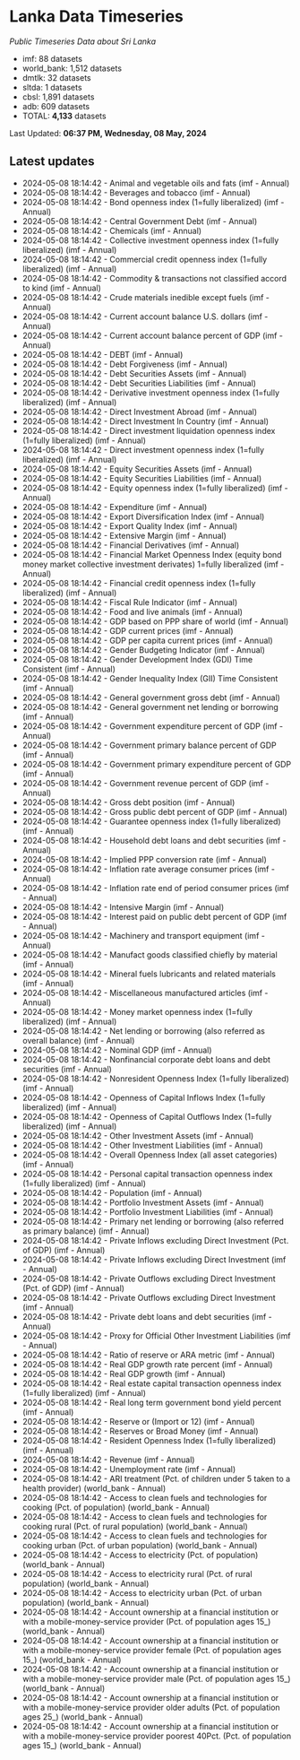# Lanka Data Timeseries
*Public Timeseries Data about Sri Lanka*

* imf: 88 datasets
* world_bank: 1,512 datasets
* dmtlk: 32 datasets
* sltda: 1 datasets
* cbsl: 1,891 datasets
* adb: 609 datasets
* TOTAL: **4,133** datasets

Last Updated: **06:37 PM, Wednesday, 08 May, 2024**

## Latest updates

* 2024-05-08 18:14:42 - Animal and vegetable oils and fats (imf - Annual)
* 2024-05-08 18:14:42 - Beverages and tobacco (imf - Annual)
* 2024-05-08 18:14:42 - Bond openness index (1=fully liberalized) (imf - Annual)
* 2024-05-08 18:14:42 - Central Government Debt (imf - Annual)
* 2024-05-08 18:14:42 - Chemicals (imf - Annual)
* 2024-05-08 18:14:42 - Collective investment openness index (1=fully liberalized) (imf - Annual)
* 2024-05-08 18:14:42 - Commercial credit openness index (1=fully liberalized) (imf - Annual)
* 2024-05-08 18:14:42 - Commodity & transactions not classified accord to kind (imf - Annual)
* 2024-05-08 18:14:42 - Crude materials inedible except fuels (imf - Annual)
* 2024-05-08 18:14:42 - Current account balance U.S. dollars (imf - Annual)
* 2024-05-08 18:14:42 - Current account balance percent of GDP (imf - Annual)
* 2024-05-08 18:14:42 - DEBT (imf - Annual)
* 2024-05-08 18:14:42 - Debt Forgiveness (imf - Annual)
* 2024-05-08 18:14:42 - Debt Securities Assets (imf - Annual)
* 2024-05-08 18:14:42 - Debt Securities Liabilities (imf - Annual)
* 2024-05-08 18:14:42 - Derivative investment openness index (1=fully liberalized) (imf - Annual)
* 2024-05-08 18:14:42 - Direct Investment Abroad (imf - Annual)
* 2024-05-08 18:14:42 - Direct Investment In Country (imf - Annual)
* 2024-05-08 18:14:42 - Direct investment liquidation openness index (1=fully liberalized) (imf - Annual)
* 2024-05-08 18:14:42 - Direct investment openness index (1=fully liberalized) (imf - Annual)
* 2024-05-08 18:14:42 - Equity Securities Assets (imf - Annual)
* 2024-05-08 18:14:42 - Equity Securities Liabilities (imf - Annual)
* 2024-05-08 18:14:42 - Equity openness index (1=fully liberalized) (imf - Annual)
* 2024-05-08 18:14:42 - Expenditure (imf - Annual)
* 2024-05-08 18:14:42 - Export Diversification Index (imf - Annual)
* 2024-05-08 18:14:42 - Export Quality Index (imf - Annual)
* 2024-05-08 18:14:42 - Extensive Margin (imf - Annual)
* 2024-05-08 18:14:42 - Financial Derivatives (imf - Annual)
* 2024-05-08 18:14:42 - Financial Market Openness Index (equity bond money market collective investment derivates) 1=fully liberalized (imf - Annual)
* 2024-05-08 18:14:42 - Financial credit openness index (1=fully liberalized) (imf - Annual)
* 2024-05-08 18:14:42 - Fiscal Rule Indicator (imf - Annual)
* 2024-05-08 18:14:42 - Food and live animals (imf - Annual)
* 2024-05-08 18:14:42 - GDP based on PPP share of world (imf - Annual)
* 2024-05-08 18:14:42 - GDP current prices (imf - Annual)
* 2024-05-08 18:14:42 - GDP per capita current prices (imf - Annual)
* 2024-05-08 18:14:42 - Gender Budgeting Indicator (imf - Annual)
* 2024-05-08 18:14:42 - Gender Development Index (GDI) Time Consistent (imf - Annual)
* 2024-05-08 18:14:42 - Gender Inequality Index (GII) Time Consistent (imf - Annual)
* 2024-05-08 18:14:42 - General government gross debt (imf - Annual)
* 2024-05-08 18:14:42 - General government net lending or borrowing (imf - Annual)
* 2024-05-08 18:14:42 - Government expenditure percent of GDP (imf - Annual)
* 2024-05-08 18:14:42 - Government primary balance percent of GDP (imf - Annual)
* 2024-05-08 18:14:42 - Government primary expenditure percent of GDP (imf - Annual)
* 2024-05-08 18:14:42 - Government revenue percent of GDP (imf - Annual)
* 2024-05-08 18:14:42 - Gross debt position (imf - Annual)
* 2024-05-08 18:14:42 - Gross public debt percent of GDP (imf - Annual)
* 2024-05-08 18:14:42 - Guarantee openness index (1=fully liberalized) (imf - Annual)
* 2024-05-08 18:14:42 - Household debt loans and debt securities (imf - Annual)
* 2024-05-08 18:14:42 - Implied PPP conversion rate (imf - Annual)
* 2024-05-08 18:14:42 - Inflation rate average consumer prices (imf - Annual)
* 2024-05-08 18:14:42 - Inflation rate end of period consumer prices (imf - Annual)
* 2024-05-08 18:14:42 - Intensive Margin (imf - Annual)
* 2024-05-08 18:14:42 - Interest paid on public debt percent of GDP (imf - Annual)
* 2024-05-08 18:14:42 - Machinery and transport equipment (imf - Annual)
* 2024-05-08 18:14:42 - Manufact goods classified chiefly by material (imf - Annual)
* 2024-05-08 18:14:42 - Mineral fuels lubricants and related materials (imf - Annual)
* 2024-05-08 18:14:42 - Miscellaneous manufactured articles (imf - Annual)
* 2024-05-08 18:14:42 - Money market openness index (1=fully liberalized) (imf - Annual)
* 2024-05-08 18:14:42 - Net lending or borrowing (also referred as overall balance) (imf - Annual)
* 2024-05-08 18:14:42 - Nominal GDP (imf - Annual)
* 2024-05-08 18:14:42 - Nonfinancial corporate debt loans and debt securities (imf - Annual)
* 2024-05-08 18:14:42 - Nonresident Openness Index (1=fully liberalized) (imf - Annual)
* 2024-05-08 18:14:42 - Openness of Capital Inflows Index (1=fully liberalized) (imf - Annual)
* 2024-05-08 18:14:42 - Openness of Capital Outflows Index (1=fully liberalized) (imf - Annual)
* 2024-05-08 18:14:42 - Other Investment Assets (imf - Annual)
* 2024-05-08 18:14:42 - Other Investment Liabilities (imf - Annual)
* 2024-05-08 18:14:42 - Overall Openness Index (all asset categories) (imf - Annual)
* 2024-05-08 18:14:42 - Personal capital transaction openness index (1=fully liberalized) (imf - Annual)
* 2024-05-08 18:14:42 - Population (imf - Annual)
* 2024-05-08 18:14:42 - Portfolio Investment Assets (imf - Annual)
* 2024-05-08 18:14:42 - Portfolio Investment Liabilities (imf - Annual)
* 2024-05-08 18:14:42 - Primary net lending or borrowing (also referred as primary balance) (imf - Annual)
* 2024-05-08 18:14:42 - Private Inflows excluding Direct Investment (Pct. of GDP) (imf - Annual)
* 2024-05-08 18:14:42 - Private Inflows excluding Direct Investment (imf - Annual)
* 2024-05-08 18:14:42 - Private Outflows excluding Direct Investment (Pct. of GDP) (imf - Annual)
* 2024-05-08 18:14:42 - Private Outflows excluding Direct Investment (imf - Annual)
* 2024-05-08 18:14:42 - Private debt loans and debt securities (imf - Annual)
* 2024-05-08 18:14:42 - Proxy for Official Other Investment Liabilities (imf - Annual)
* 2024-05-08 18:14:42 - Ratio of reserve or ARA metric (imf - Annual)
* 2024-05-08 18:14:42 - Real GDP growth rate percent (imf - Annual)
* 2024-05-08 18:14:42 - Real GDP growth (imf - Annual)
* 2024-05-08 18:14:42 - Real estate capital transaction openness index (1=fully liberalized) (imf - Annual)
* 2024-05-08 18:14:42 - Real long term government bond yield percent (imf - Annual)
* 2024-05-08 18:14:42 - Reserve or (Import or 12) (imf - Annual)
* 2024-05-08 18:14:42 - Reserves or Broad Money (imf - Annual)
* 2024-05-08 18:14:42 - Resident Openness Index (1=fully liberalized) (imf - Annual)
* 2024-05-08 18:14:42 - Revenue (imf - Annual)
* 2024-05-08 18:14:42 - Unemployment rate (imf - Annual)
* 2024-05-08 18:14:42 - ARI treatment (Pct. of children under 5 taken to a health provider) (world_bank - Annual)
* 2024-05-08 18:14:42 - Access to clean fuels and technologies for cooking (Pct. of population) (world_bank - Annual)
* 2024-05-08 18:14:42 - Access to clean fuels and technologies for cooking rural (Pct. of rural population) (world_bank - Annual)
* 2024-05-08 18:14:42 - Access to clean fuels and technologies for cooking urban (Pct. of urban population) (world_bank - Annual)
* 2024-05-08 18:14:42 - Access to electricity (Pct. of population) (world_bank - Annual)
* 2024-05-08 18:14:42 - Access to electricity rural (Pct. of rural population) (world_bank - Annual)
* 2024-05-08 18:14:42 - Access to electricity urban (Pct. of urban population) (world_bank - Annual)
* 2024-05-08 18:14:42 - Account ownership at a financial institution or with a mobile-money-service provider (Pct. of population ages 15_) (world_bank - Annual)
* 2024-05-08 18:14:42 - Account ownership at a financial institution or with a mobile-money-service provider female (Pct. of population ages 15_) (world_bank - Annual)
* 2024-05-08 18:14:42 - Account ownership at a financial institution or with a mobile-money-service provider male (Pct. of population ages 15_) (world_bank - Annual)
* 2024-05-08 18:14:42 - Account ownership at a financial institution or with a mobile-money-service provider older adults (Pct. of population ages 25_) (world_bank - Annual)
* 2024-05-08 18:14:42 - Account ownership at a financial institution or with a mobile-money-service provider poorest 40Pct. (Pct. of population ages 15_) (world_bank - Annual)